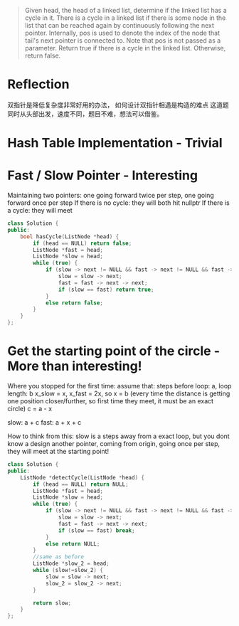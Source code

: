> Given head, the head of a linked list, determine if the linked list has a cycle in it.
There is a cycle in a linked list if there is some node in the list that can be reached again by continuously following the next pointer. Internally, pos is used to denote the index of the node that tail's next pointer is connected to. Note that pos is not passed as a parameter.
Return true if there is a cycle in the linked list. Otherwise, return false.

# Reflection
双指针是降低复杂度非常好用的办法， 如何设计双指针相遇是构造的难点
这道题同时从头部出发，速度不同，题目不难，想法可以借鉴。
# Hash Table Implementation - Trivial

# Fast / Slow Pointer - Interesting
Maintaining two pointers: one going forward twice per step, one going forward once per step
If there is no cycle: they will both hit nullptr
If there is a cycle:  they will meet

```c++
class Solution {
public:
    bool hasCycle(ListNode *head) {
        if (head == NULL) return false;
        ListNode *fast = head;
        ListNode *slow = head;
        while (true) {
            if (slow -> next != NULL && fast -> next != NULL && fast -> next -> next != NULL){
                slow = slow -> next;
                fast = fast -> next -> next;
                if (slow == fast) return true;
            }
            else return false;
        }
    }
};
```

# Get the starting point of the circle - More than interesting!
Where you stopped for the first time:
assume that: steps before loop: a, loop length: b
x_slow = x, x_fast = 2x, so x = b (every time the distance is getting one position closer/further, so first time they meet, it must be an exact circle)
c = a - x

slow: a + c
fast: a + x + c

How to think from this:
slow is a steps away from a exact loop, but you dont know a
design another pointer, coming from origin, going once per step, they will meet at the starting point!

```c++
class Solution {
public:
    ListNode *detectCycle(ListNode *head) {
        if (head == NULL) return NULL;
        ListNode *fast = head;
        ListNode *slow = head;
        while (true) {
            if (slow -> next != NULL && fast -> next != NULL && fast -> next -> next != NULL){
                slow = slow -> next;
                fast = fast -> next -> next;
                if (slow == fast) break;
            }
            else return NULL;
        }
        //same as before
        ListNode *slow_2 = head;
        while (slow!=slow_2) {
            slow = slow -> next;
            slow_2 = slow_2 -> next;
        }

        return slow;
    }
};
```